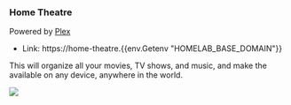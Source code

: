 ### Home Theatre

Powered by [Plex](https://plex.tv)

- Link: https://home-theatre.{{env.Getenv "HOMELAB_BASE_DOMAIN"}}

This will organize all your movies, TV shows, and music, and make the available on any device, anywhere in the world.

![](https://user-images.githubusercontent.com/4729/278500259-d5658c7f-6ad6-481d-883a-7bdbbb28d68b.jpg)
